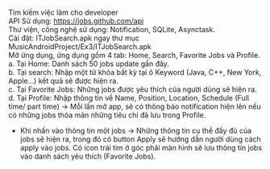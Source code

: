 Tìm kiếm việc làm cho developer   
API Sử dụng: https://jobs.github.com/api   
Thư viện, công nghệ sử dụng: Notification, SQLite, Asynctask.  
Cài đặt: ITJobSearch.apk ngay thư mục MusicAndroidProject/Ex3/ITJobSearch.apk  
Mở ứng dụng, ứng dụng gồm 4 tab: Home, Search, Favorite Jobs và Profile.  
a. Tại Home:  Danh sách 50 jobs update gần đây.  
b. Tại search: Nhập một từ khóa bất kỳ tại ô Keyword (Java, C++, New York, Apple...) kết quả sẽ được hiện ra.  
c. Tại Favorite Jobs: Những jobs được yêu thích của người dùng sẽ hiện ra.  
d. Tại Profile: Nhập thông tin về Name, Position, Location, Schedule (Full time/ part time) -> Mỗi lần mở app, sẽ có thông báo notification hiện lên nếu có những jobs thỏa mãn những tiêu chí đã lưu trong Profile.  
  + Khi nhấn vào thông tin một jobs -> Những thông tin cụ thể đầy đủ của jobs sẽ hiện ra, trong đó có button Apply sẽ hướng dẫn người dùng cách apply vào jobs. Có icon trái tim ở góc phải màn hình sẽ lưu thông tin jobs vào danh sách yêu thích (Favorite Jobs).  
